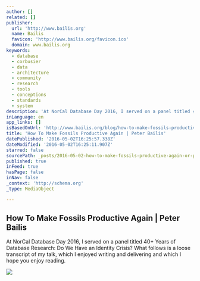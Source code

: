 ```yaml
---
author: []
related: []
publisher:
  url: 'http://www.bailis.org'
  name: Bailis
  favicon: 'http://www.bailis.org/favicon.ico'
  domain: www.bailis.org
keywords:
  - database
  - corbusier
  - data
  - architecture
  - community
  - research
  - tools
  - conceptions
  - standards
  - system
description: 'At NorCal Database Day 2016, I served on a panel titled 40+ Years of Database Research: Do We Have an Identity Crisis? What follows is a loose transcript of my talk, which I enjoyed writing and delivering and which I hope you enjoy reading.'
inLanguage: en
app_links: []
isBasedOnUrl: 'http://www.bailis.org/blog/how-to-make-fossils-productive-again/'
title: 'How To Make Fossils Productive Again | Peter Bailis'
datePublished: '2016-05-02T16:25:57.338Z'
dateModified: '2016-05-02T16:25:11.907Z'
starred: false
sourcePath: _posts/2016-05-02-how-to-make-fossils-productive-again-or-peter-bailis.md
published: true
inFeed: true
hasPage: false
inNav: false
_context: 'http://schema.org'
_type: MediaObject

---
```

<article style=""><h1>How To Make Fossils Productive Again | Peter Bailis</h1><p>At NorCal Database Day 2016, I served on a panel titled 40+ Years of Database Research: Do We Have an Identity Crisis? What follows is a loose transcript of my talk, which I enjoyed writing and delivering and which I hope you enjoy reading.</p><img src="http://www.bailis.org/blog/post_data/2016-04-30/le_corbusier.jpg" /></article>